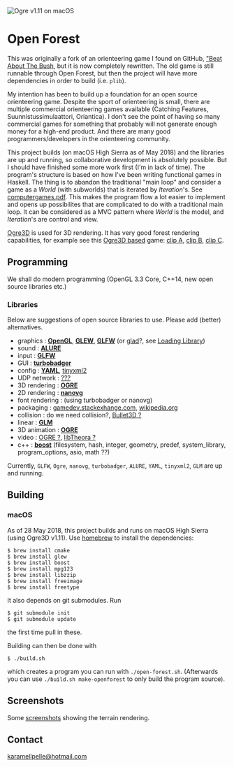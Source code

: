 ![](https://raw.githubusercontent.com/karamellpelle/open-forest/master/data/meta/screenshots/open-forest-may2018-macos.png "Ogre v1.11 on macOS")

# Open Forest


This was originally a fork of an orienteering game I found on GitHub, ["Beat About The Bush]( 
https://github.com/jarvinet/orienteering-game), but it is now completely rewritten.
The old game is still runnable through Open Forest, but then the project will have more dependencies in order to build (i.e. `plib`).

My intention has been to build up a foundation for an open source orienteering game. Despite the sport of orienteering is small, there are multiple commercial orienteering games available (Catching Features, Suunnistussimulaattori, Oriantica). I don't see the point of having so many commercial games for something that probably will not generate enough money for a high-end product. And there are many good programmers/developers in the orienteering community.

This project builds (on macOS High Sierra as of May 2018) and the libraries are up and running, so collaborative development is absolutely possible. But I should have finished some more work first (I'm in lack of time). The program's structure is based on how I've been writing functional games in Haskell. The thing is to abandon the traditional "main loop" and consider a game as a _World_ (with subworlds) that is iterated by _Iteration_'s. See [computergames.pdf](https://github.com/karamellpelle/grid/blob/master/computergames.pdf). This makes the program flow a lot easier to implement and opens up possibilites that are complicated to do with a traditional main loop. It can be considered as a MVC pattern where _World_ is the model, and _Iteration_'s are control and view.

[Ogre3D](https://www.ogre3d.org/) is used for 3D rendering. It has very good forest rendering capabilities, for example see this [Ogre3D based](https://forums.ogre3d.org/viewtopic.php?f=11&t=35922) game: [clip A](https://youtu.be/4QIHzn1PrxY?t=12m20s), [clip B](https://youtu.be/PWSg4olxaYE?t=5m9s), [clip C](https://youtu.be/CXr82Gtbk1Y?t=1m57s).


## Programming


We shall do modern programming (OpenGL 3.3 Core, C++14, new open source libraries etc.)

### Libraries

Below are suggestions of open source libraries to use. Please add (better) alternatives.

  * graphics          : [**OpenGL**](https://www.opengl.org/wiki/), [**GLEW**](http://glew.sourceforge.net), [**GLFW**](http://www.glfw.org) (or [glad](https://github.com/Dav1dde/glad)?, see [Loading Library](https://www.khronos.org/opengl/wiki/OpenGL_Loading_Library))  
  * sound             : [**ALURE**](http://kcat.strangesoft.net/alure.html)  
  * input             : [**GLFW**](http://www.glfw.org)  
  * GUI               : [**turbobadger**](https://github.com/fruxo/turbobadger)  
  * config            : [**YAML**](http://yaml.org), [tinyxml2](http://www.grinninglizard.com/tinyxml2)  
  * UDP network       : [???](http://www.codeofhonor.com/blog/choosing-a-game-network-lib)  
  * 3D rendering      : [**OGRE**](http://www.ogre3d.org)  
  * 2D rendering      : [**nanovg**](https://github.com/memononen/nanovg)  
  * font rendering    : (using turbobadger or nanovg)  
  * packaging         : [gamedev.stackexhange.com](http://gamedev.stackexchange.com/questions/37648/how-can-you-put-all-images-from-a-game-to-1-file), [wikipedia.org](http://en.wikipedia.org/wiki/List_of_archive_formats)  
  * collision         : do we need collision?, [Bullet3D ?](https://github.com/bulletphysics/bullet3)  
  * linear            : [**GLM**](http://glm.g-truc.net)  
  * 3D animation      : [**OGRE**](http://www.ogre3d.org)  
  * video             : [OGRE ?](http://www.ogre3d.org), [libTheora ?](http://www.theora.org/)  
  * c++               : [**boost**](http://www.boost.org/) (filesystem, hash, integer, geometry, predef, system_library, program_options, asio, math ??)  


Currently, `GLFW`, `Ogre`, `nanovg`, `turbobadger`, `ALURE`, `YAML`, `tinyxml2`, `GLM`  are up and running. 


## Building


### macOS 

As of 28 May 2018, this project builds and runs on macOS High Sierra (using Ogre3D v1.11).
Use [homebrew](www.brew.sh) to install the dependencies:

    $ brew install cmake
    $ brew install glew
    $ brew install boost
    $ brew install mpg123
    $ brew install libzzip
    $ brew install freeimage
    $ brew install freetype

It also depends on git submodules. Run
    
    $ git submodule init
    $ git submodule update

the first time pull in these.

Building can then be done with

    $ ./build.sh

which creates a program you can run with `./open-forest.sh`. (Afterwards you can use `./build.sh make-openforest` to only build the program source).

## Screenshots


Some [screenshots](data/meta/screenshots/screenshots.markdown) showing the terrain rendering.

## Contact


<karamellpelle@hotmail.com>

